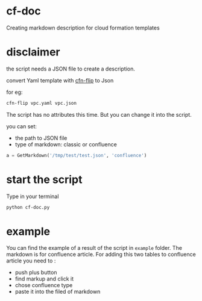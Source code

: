 # cf-doc
Creating markdown description for cloud formation templates

# disclaimer
the script needs a JSON file to create a description.

convert Yaml template with [cfn-flip](https://github.com/awslabs/aws-cfn-template-flip) to Json

for eg:
```bash 
cfn-flip vpc.yaml vpc.json
```

The script has no attributes this time.
But you can change it into the script.

you can set:
- the path to JSON file
- type of markdown: classic or confluence

```python
a = GetMarkdown('/tmp/test/test.json', 'confluence')
```

# start the script
Type in your terminal
``` bash
python cf-doc.py
```

# example
You can find the example of a result of the script in `example` folder.
The markdown is for confluence article. For adding this two tables to confluence article you need to :
- push plus button
- find markup and click it
- chose confluence type 
- paste it into the filed of markdown